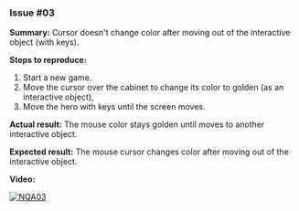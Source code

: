### Issue #03
**Summary:** Cursor doesn't change color after moving out of the interactive object (with keys).

**Steps to reproduce:**
1. Start a new game.
2. Move the cursor over the cabinet to change its color to golden (as an interactive object),
3. Move the hero with keys until the screen moves.

**Actual result:** The mouse color stays golden until moves to another interactive object.

**Expected result:** The mouse cursor changes color after moving out of the interactive object.

**Video:**

[![NQA03](/Test_Case_Studies/No_Questions_Asked/03.png)](https://github.com/lukmarcus/Today-I-Learned/raw/main/Test_Case_Studies/No_Questions_Asked/03.mp4)